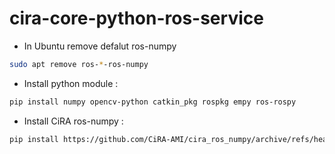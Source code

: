 # cira-core-python-ros-service

- In Ubuntu remove defalut ros-numpy
```bash
sudo apt remove ros-*-ros-numpy
```

- Install python module : 
```bash
pip install numpy opencv-python catkin_pkg rospkg empy ros-rospy
```

- Install CiRA ros-numpy : 
```bash
pip install https://github.com/CiRA-AMI/cira_ros_numpy/archive/refs/heads/master.zip 
```
